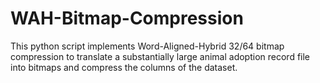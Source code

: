 # WAH-Bitmap-Compression
This python script implements Word-Aligned-Hybrid 32/64 bitmap compression to translate a substantially large animal adoption record file into bitmaps and compress the columns of the dataset. 
